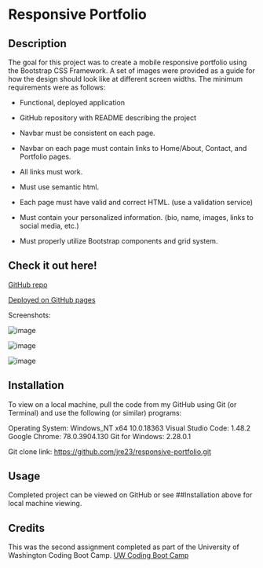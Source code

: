 # Responsive Portfolio

## Description

The goal for this project was to create a mobile responsive portfolio using the Bootstrap CSS Framework. A set of images were provided as a guide for how the design should look like at different screen widths. The minimum requirements were as follows:

* Functional, deployed application

* GitHub repository with README describing the project

* Navbar must be consistent on each page.

* Navbar on each page must contain links to Home/About, Contact, and Portfolio pages.

* All links must work.

* Must use semantic html.

* Each page must have valid and correct HTML. (use a validation service)

* Must contain your personalized information. (bio, name, images, links to social media, etc.)

* Must properly utilize Bootstrap components and grid system.

## Check it out here! 

[GitHub repo](https://github.com/jre23/responsive-portfolio)

[Deployed on GitHub pages](https://jre23.github.io/responsive-portfolio/)

Screenshots:

![image](https://user-images.githubusercontent.com/69170823/93277899-f746c280-f777-11ea-8e8d-39374b5778cd.png)

![image](https://user-images.githubusercontent.com/69170823/93278014-50aef180-f778-11ea-81e9-1a75cce0356b.png)

![image](https://user-images.githubusercontent.com/69170823/93278092-8bb12500-f778-11ea-8714-521135f6f981.png)

## Installation

To view on a local machine, pull the code from my GitHub using Git (or Terminal) and use the following (or similar) programs:

Operating System: Windows_NT x64 10.0.18363
Visual Studio Code: 1.48.2
Google Chrome: 78.0.3904.130
Git for Windows: 2.28.0.1

Git clone link: https://github.com/jre23/responsive-portfolio.git

## Usage

Completed project can be viewed on GitHub or see ##Installation above for local machine viewing.

## Credits

This was the second assignment completed as part of the University of Washington Coding Boot Camp. [UW Coding Boot Camp](https://bootcamp.uw.edu/coding/)
